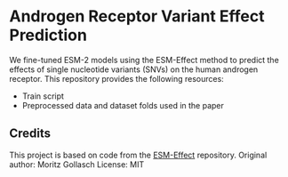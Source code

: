 # Androgen Receptor Variant Effect Prediction

We fine-tuned ESM-2 models using the ESM-Effect method to predict the effects of single nucleotide variants (SNVs) on the human androgen receptor. This repository provides the following resources:

* Train script
* Preprocessed data and dataset folds used in the paper

## Credits

This project is based on code from the [ESM-Effect](https://github.com/moritzgls/ESM-Effect) repository.
Original author: Moritz Gollasch
License: MIT
